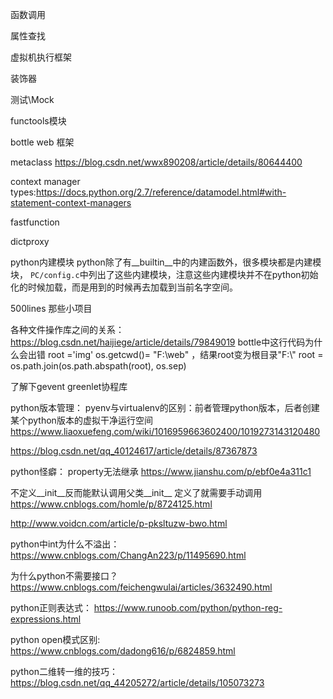 函数调用

属性查找

虚拟机执行框架

装饰器

测试\Mock

functools模块

bottle web 框架

metaclass  https://blog.csdn.net/wwx890208/article/details/80644400

context manager types:https://docs.python.org/2.7/reference/datamodel.html#with-statement-context-managers


fastfunction

dictproxy


python内建模块
python除了有__builtin__中的内建函数外，很多模块都是内建模块，
`PC/config.c`中列出了这些内建模块，注意这些内建模块并不在python初始化的时候加载，而是用到的时候再去加载到当前名字空间。


500lines 那些小项目

各种文件操作库之间的关系：https://blog.csdn.net/haijiege/article/details/79849019
bottle中这行代码为什么会出错
root ='img' os.getcwd()= "F:\\web" ，结果root变为根目录"F:\\"
root = os.path.join(os.path.abspath(root), os.sep)



了解下gevent greenlet协程库

python版本管理：
pyenv与virtualenv的区别：前者管理python版本，后者创建某个python版本的虚拟干净运行空间
https://www.liaoxuefeng.com/wiki/1016959663602400/1019273143120480

https://blog.csdn.net/qq_40124617/article/details/87367873


python怪癖：
property无法继承
https://www.jianshu.com/p/ebf0e4a311c1

不定义__init__反而能默认调用父类__init__
定义了就需要手动调用
https://www.cnblogs.com/homle/p/8724125.html

http://www.voidcn.com/article/p-pksltuzw-bwo.html


python中int为什么不溢出：
https://www.cnblogs.com/ChangAn223/p/11495690.html


为什么python不需要接口？
https://www.cnblogs.com/feichengwulai/articles/3632490.html


python正则表达式：
https://www.runoob.com/python/python-reg-expressions.html

python open模式区别:
https://www.cnblogs.com/dadong616/p/6824859.html


python二维转一维的技巧：
https://blog.csdn.net/qq_44205272/article/details/105073273